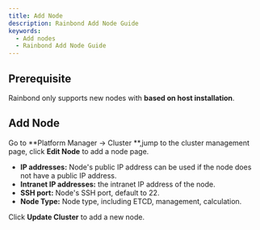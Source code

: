 ```yaml
---
title: Add Node
description: Rainbond Add Node Guide
keywords:
  - Add nodes
  - Rainbond Add Node Guide
---
```


## Prerequisite

Rainbond only supports new nodes with **based on host installation**.

## Add Node

Go to \*\*Platform Manager -> Cluster \*\*,jump to the cluster management page, click **Edit Node** to add a node page.

- **IP addresses:** Node's public IP address can be used if the node does not have a public IP address.
- **Intranet IP addresses:** the intranet IP address of the node.
- **SSH port:** Node's SSH port, default to 22.
- **Node Type:** Node type, including ETCD, management, calculation.

Click **Update Cluster** to add a new node.
